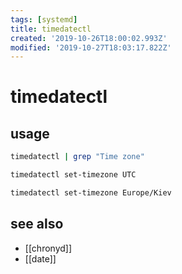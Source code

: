 ```yaml
---
tags: [systemd]
title: timedatectl
created: '2019-10-26T18:00:02.993Z'
modified: '2019-10-27T18:03:17.822Z'
---
```


# timedatectl

## usage
```sh
timedatectl | grep "Time zone"

timedatectl set-timezone UTC

timedatectl set-timezone Europe/Kiev
```
## see also
- [[chronyd]]
- [[date]]
